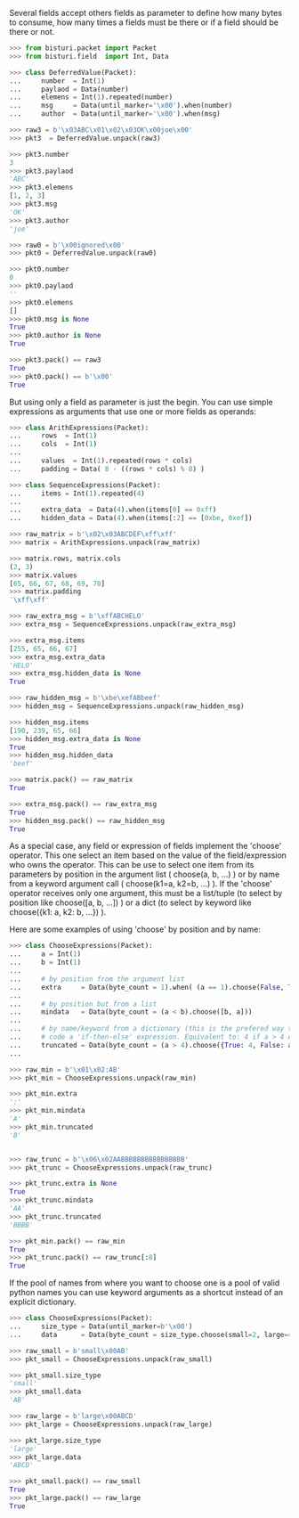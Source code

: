 Several fields accept others fields as parameter to define how many bytes to consume, how many times a fields must be there or if a field should be there or not.

```python
>>> from bisturi.packet import Packet
>>> from bisturi.field  import Int, Data

>>> class DeferredValue(Packet):
...     number  = Int(1)
...     paylaod = Data(number)
...     elemens = Int(1).repeated(number)
...     msg     = Data(until_marker='\x00').when(number)
...     author  = Data(until_marker='\x00').when(msg)

>>> raw3 = b'\x03ABC\x01\x02\x03OK\x00joe\x00'
>>> pkt3  = DeferredValue.unpack(raw3)

>>> pkt3.number
3
>>> pkt3.paylaod
'ABC'
>>> pkt3.elemens
[1, 2, 3]
>>> pkt3.msg
'OK'
>>> pkt3.author
'joe'

>>> raw0 = b'\x00ignored\x00'
>>> pkt0 = DeferredValue.unpack(raw0)

>>> pkt0.number
0
>>> pkt0.paylaod
''
>>> pkt0.elemens
[]
>>> pkt0.msg is None
True
>>> pkt0.author is None
True

>>> pkt3.pack() == raw3
True
>>> pkt0.pack() == b'\x00'
True

```

But using only a field as parameter is just the begin. You can use simple expressions as arguments that use one or more fields as operands:

```python
>>> class ArithExpressions(Packet):
...     rows  = Int(1)
...     cols  = Int(1)
...
...     values  = Int(1).repeated(rows * cols)
...     padding = Data( 8 - ((rows * cols) % 8) )

>>> class SequenceExpressions(Packet):
...     items = Int(1).repeated(4)
...     
...     extra_data  = Data(4).when(items[0] == 0xff)
...     hidden_data = Data(4).when(items[:2] == [0xbe, 0xef])

>>> raw_matrix = b'\x02\x03ABCDEF\xff\xff'
>>> matrix = ArithExpressions.unpack(raw_matrix)

>>> matrix.rows, matrix.cols
(2, 3)
>>> matrix.values
[65, 66, 67, 68, 69, 70]
>>> matrix.padding
'\xff\xff'

>>> raw_extra_msg = b'\xffABCHELO'
>>> extra_msg = SequenceExpressions.unpack(raw_extra_msg)

>>> extra_msg.items
[255, 65, 66, 67]
>>> extra_msg.extra_data
'HELO'
>>> extra_msg.hidden_data is None
True

>>> raw_hidden_msg = b'\xbe\xefABbeef'
>>> hidden_msg = SequenceExpressions.unpack(raw_hidden_msg)

>>> hidden_msg.items
[190, 239, 65, 66]
>>> hidden_msg.extra_data is None
True
>>> hidden_msg.hidden_data
'beef'

>>> matrix.pack() == raw_matrix
True

>>> extra_msg.pack() == raw_extra_msg
True
>>> hidden_msg.pack() == raw_hidden_msg
True

```

As a special case, any field or expression of fields implement the 'choose' operator. This one select an item based on the value of the field/expression who owns the operator.
This can be use to select one item from its parameters by position in the argument list ( choose(a, b, ...) ) or by name from a keyword argument call ( choose(k1=a, k2=b, ...) ). 
If the 'choose' operator receives only one argument, this must  be a list/tuple (to select by position like choose([a, b, ...]) ) or a dict (to select by keyword like choose({k1: a, k2: b, ...}) ).

Here are some examples of using 'choose' by position and by name:

```python
>>> class ChooseExpressions(Packet):
...     a = Int(1)
...     b = Int(1)
...
...     # by position from the argument list
...     extra     = Data(byte_count = 1).when( (a == 1).choose(False, True) )
...
...     # by position but from a list
...     mindata   = Data(byte_count = (a < b).choose([b, a]))
...
...     # by name/keyword from a dictionary (this is the prefered way to 
...     # code a 'if-then-else' expression. Equivalent to: 4 if a > 4 else a 
...     truncated = Data(byte_count = (a > 4).choose({True: 4, False: a}))
...

>>> raw_min = b'\x01\x02:AB'
>>> pkt_min = ChooseExpressions.unpack(raw_min)

>>> pkt_min.extra
':'
>>> pkt_min.mindata
'A'
>>> pkt_min.truncated
'B'


>>> raw_trunc = b'\x06\x02AABBBBBBBBBBBBBBBB'
>>> pkt_trunc = ChooseExpressions.unpack(raw_trunc)

>>> pkt_trunc.extra is None
True
>>> pkt_trunc.mindata
'AA'
>>> pkt_trunc.truncated
'BBBB'

>>> pkt_min.pack() == raw_min
True
>>> pkt_trunc.pack() == raw_trunc[:8]
True

```

If the pool of names from where you want to choose one is a pool of valid python names you can use keyword arguments as a shortcut instead of an explicit dictionary. 

```python
>>> class ChooseExpressions(Packet):
...     size_type = Data(until_marker=b'\x00')
...     data      = Data(byte_count = size_type.choose(small=2, large=4, extra_large=8))

>>> raw_small = b'small\x00AB'
>>> pkt_small = ChooseExpressions.unpack(raw_small)

>>> pkt_small.size_type
'small'
>>> pkt_small.data
'AB'

>>> raw_large = b'large\x00ABCD'
>>> pkt_large = ChooseExpressions.unpack(raw_large)

>>> pkt_large.size_type
'large'
>>> pkt_large.data
'ABCD'

>>> pkt_small.pack() == raw_small
True
>>> pkt_large.pack() == raw_large
True

```



